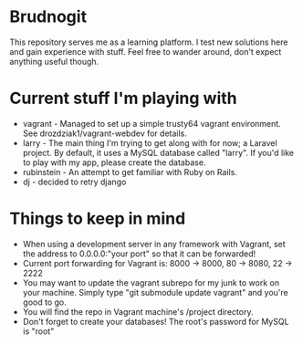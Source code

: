 # Brudnogit
This repository serves me as a learning platform. I test new solutions here and gain experience with stuff. Feel free to wander around, don't expect anything useful though.
# Current stuff I'm playing with
* vagrant - Managed to set up a simple trusty64 vagrant environment. See drozdziak1/vagrant-webdev for details.
* larry - The main thing I'm trying to get along with for now; a Laravel project. By default, it uses a MySQL database called "larry". If you'd like to play with my app, please create the database.
* rubinstein - An attempt to get familiar with Ruby on Rails.
* dj - decided to retry django

# Things to keep in mind
* When using a development server in any framework with Vagrant, set the address to 0.0.0.0:"your port" so that it can be forwarded!
* Current port forwarding for Vagrant is: 8000 -> 8000, 80 -> 8080, 22 -> 2222
* You may want to update the vagrant subrepo for my junk to work on your machine. Simply type "git submodule update vagrant" and you're good to go.
* You will find the repo in Vagrant machine's /project directory.
* Don't forget to create your databases! The root's password for MySQL is "root"
